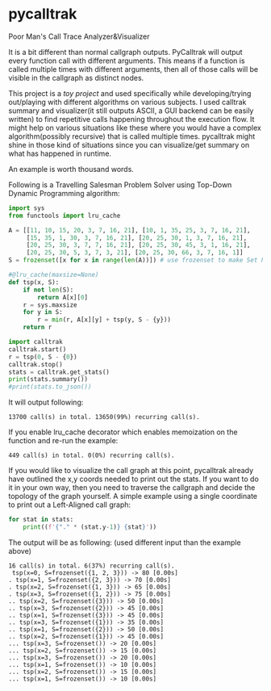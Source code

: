 # pycalltrak
Poor Man's Call Trace Analyzer&amp;Visualizer

It is a bit different than normal callgraph outputs. PyCalltrak will output every function call with different arguments. This means if a function is called multiple times with different arguments, then all of those calls will be visible in the callgraph as distinct nodes.

This project is a *toy project* and used specifically while developing/trying out/playing with different algorithms on various subjects. I used calltrak summary and visualizer(it still outputs ASCII, a GUI backend can be easily written) to find repetitive calls happening throughout the execution flow. It might help on various situations like these where you would have a complex algorithm(possibly recursive) that is called multiple times. pycalltrak might shine in those kind of situations since you can visualize/get summary on what has happened in runtime. 

An example is worth thousand words.

Following is a Travelling Salesman Problem Solver using Top-Down Dynamic Programming algorithm:
```python
import sys
from functools import lru_cache

A = [[11, 10, 15, 20, 3, 7, 16, 21], [10, 1, 35, 25, 3, 7, 16, 21],
     [15, 35, 1, 30, 3, 7, 16, 21], [20, 25, 30, 1, 3, 7, 16, 21],
     [20, 25, 30, 3, 7, 7, 16, 21], [20, 25, 30, 45, 3, 1, 16, 21],
     [20, 25, 30, 5, 3, 7, 3, 21], [20, 25, 30, 66, 3, 7, 16, 1]]
S = frozenset([x for x in range(len(A))]) # use frozenset to make Set hashable for lru_cache

#@lru_cache(maxsize=None)
def tsp(x, S):
    if not len(S):
        return A[x][0]
    r = sys.maxsize
    for y in S:
        r = min(r, A[x][y] + tsp(y, S - {y}))
    return r

import calltrak
calltrak.start()
r = tsp(0, S - {0})
calltrak.stop()
stats = calltrak.get_stats()
print(stats.summary())
#print(stats.to_json())
```
It will output following:

```
13700 call(s) in total. 13650(99%) recurring call(s).
```

If you enable lru_cache decorator which enables memoization on the function and re-run the example:
```
449 call(s) in total. 0(0%) recurring call(s).
```

If you would like to visualize the call graph at this point, pycalltrak already have outlined the x,y coords needed to print out the stats. If you want to do it in your own way, then you need to traverse the callgraph and decide the topology of the graph yourself. A simple example using a single coordinate to print out a Left-Aligned call graph:

```python
for stat in stats:
    print((f'{"." * (stat.y-1)} {stat}'))
```

The output will be as following: (used different input than the example above)

```
16 call(s) in total. 6(37%) recurring call(s).
 tsp(x=0, S=frozenset({1, 2, 3})) -> 80 [0.00s]
. tsp(x=1, S=frozenset({2, 3})) -> 70 [0.00s]
. tsp(x=2, S=frozenset({1, 3})) -> 65 [0.00s]
. tsp(x=3, S=frozenset({1, 2})) -> 75 [0.00s]
.. tsp(x=2, S=frozenset({3})) -> 50 [0.00s]
.. tsp(x=3, S=frozenset({2})) -> 45 [0.00s]
.. tsp(x=1, S=frozenset({3})) -> 45 [0.00s]
.. tsp(x=3, S=frozenset({1})) -> 35 [0.00s]
.. tsp(x=1, S=frozenset({2})) -> 50 [0.00s]
.. tsp(x=2, S=frozenset({1})) -> 45 [0.00s]
... tsp(x=3, S=frozenset()) -> 20 [0.00s]
... tsp(x=2, S=frozenset()) -> 15 [0.00s]
... tsp(x=3, S=frozenset()) -> 20 [0.00s]
... tsp(x=1, S=frozenset()) -> 10 [0.00s]
... tsp(x=2, S=frozenset()) -> 15 [0.00s]
... tsp(x=1, S=frozenset()) -> 10 [0.00s]
```
